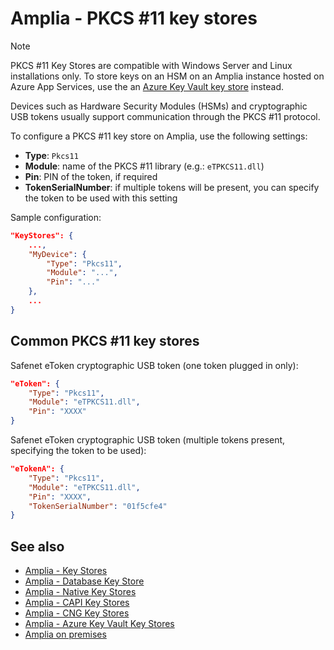 ﻿# Amplia - PKCS #11 key stores

> [!NOTE]
> PKCS #11 Key Stores are compatible with Windows Server and Linux installations only. To store keys on an HSM on an Amplia instance hosted on Azure App Services, use the an [Azure Key Vault key store](azure.md) instead.

Devices such as Hardware Security Modules (HSMs) and cryptographic USB tokens usually support communication through the
PKCS #11 protocol.

To configure a PKCS #11 key store on Amplia, use the following settings:

* **Type**: `Pkcs11`
* **Module**: name of the PKCS #11 library (e.g.: `eTPKCS11.dll`)
* **Pin**: PIN of the token, if required
* **TokenSerialNumber**: if multiple tokens will be present, you can specify the token to be used with this setting 

Sample configuration:

```json
"KeyStores": {
	...,
	"MyDevice": {
		"Type": "Pkcs11",
		"Module": "...",
		"Pin": "..."
	},
	...
}
```

## Common PKCS #11 key stores

Safenet eToken cryptographic USB token (one token plugged in only):

```json
"eToken": {
	"Type": "Pkcs11",
	"Module": "eTPKCS11.dll",
	"Pin": "XXXX"
}
```

Safenet eToken cryptographic USB token (multiple tokens present, specifying the token to be used):

```json
"eTokenA": {
	"Type": "Pkcs11",
	"Module": "eTPKCS11.dll",
	"Pin": "XXXX",
	"TokenSerialNumber": "01f5cfe4"
}
```

<!-- TODO: add Thales nCipher configuration -->

## See also

* [Amplia - Key Stores](index.md)
* [Amplia - Database Key Store](database.md)
* [Amplia - Native Key Stores](native.md)
* [Amplia - CAPI Key Stores](capi.md)
* [Amplia - CNG Key Stores](cng.md)
* [Amplia - Azure Key Vault Key Stores](azure.md)
* [Amplia on premises](../index.md)
